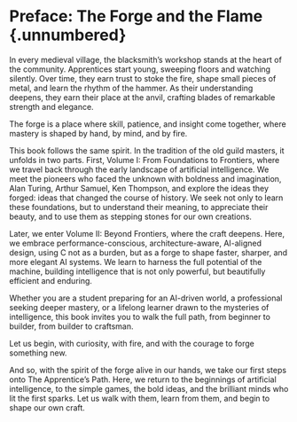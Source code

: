 # Preface: The Forge and the Flame {.unnumbered}
In every medieval village, the blacksmith’s workshop stands at the heart of the community. Apprentices start young, sweeping floors and watching silently. Over time, they earn trust to stoke the fire, shape small pieces of metal, and learn the rhythm of the hammer. As their understanding deepens, they earn their place at the anvil, crafting blades of remarkable strength and elegance.

The forge is a place where skill, patience, and insight come together, where mastery is shaped by hand, by mind, and by fire.

This book follows the same spirit. In the tradition of the old guild masters, it unfolds in two parts. First, Volume I: From Foundations to Frontiers, where we travel back through the early landscape of artificial intelligence. We meet the pioneers who faced the unknown with boldness and imagination, Alan Turing, Arthur Samuel, Ken Thompson, and explore the ideas they forged: ideas that changed the course of history. We seek not only to learn these foundations, but to understand their meaning, to appreciate their beauty, and to use them as stepping stones for our own creations.

Later, we enter Volume II: Beyond Frontiers, where the craft deepens. Here, we embrace performance-conscious, architecture-aware, AI-aligned design, using C not as a burden, but as a forge to shape faster, sharper, and more elegant AI systems. We learn to harness the full potential of the machine, building intelligence that is not only powerful, but beautifully efficient and enduring.

Whether you are a student preparing for an AI-driven world, a professional seeking deeper mastery, or a lifelong learner drawn to the mysteries of intelligence, this book invites you to walk the full path, from beginner to builder, from builder to craftsman.

Let us begin, with curiosity, with fire, and with the courage to forge something new.

And so, with the spirit of the forge alive in our hands, we take our first steps onto The Apprentice’s Path. Here, we return to the beginnings of artificial intelligence, to the simple games, the bold ideas, and the brilliant minds who lit the first sparks. Let us walk with them, learn from them, and begin to shape our own craft.
